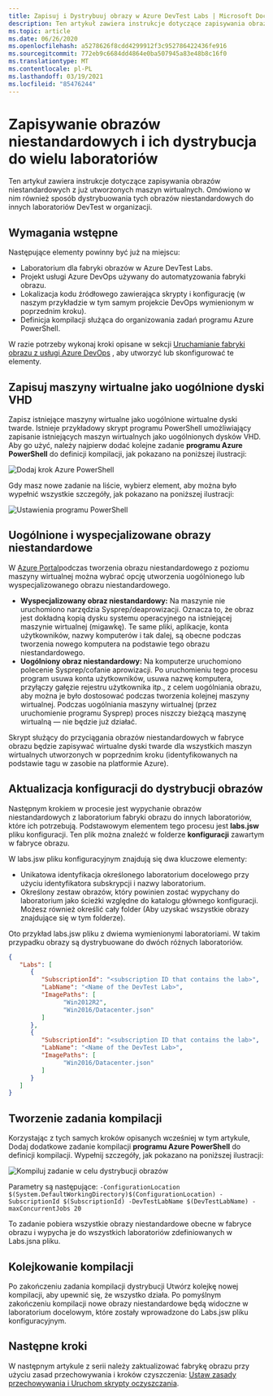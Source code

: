 ```yaml
---
title: Zapisuj i Dystrybuuj obrazy w Azure DevTest Labs | Microsoft Docs
description: Ten artykuł zawiera instrukcje dotyczące zapisywania obrazów niestandardowych z już utworzonych maszyn wirtualnych w Azure DevTest Labs.
ms.topic: article
ms.date: 06/26/2020
ms.openlocfilehash: a5278626f8cdd4299912f3c952786422436fe916
ms.sourcegitcommit: 772eb9c6684dd4864e0ba507945a83e48b8c16f0
ms.translationtype: MT
ms.contentlocale: pl-PL
ms.lasthandoff: 03/19/2021
ms.locfileid: "85476244"
---
```

# <a name="save-custom-images-and-distribute-to-multiple-labs"></a>Zapisywanie obrazów niestandardowych i ich dystrybucja do wielu laboratoriów
Ten artykuł zawiera instrukcje dotyczące zapisywania obrazów niestandardowych z już utworzonych maszyn wirtualnych. Omówiono w nim również sposób dystrybuowania tych obrazów niestandardowych do innych laboratoriów DevTest w organizacji.

## <a name="prerequisites"></a>Wymagania wstępne
Następujące elementy powinny być już na miejscu:

- Laboratorium dla fabryki obrazów w Azure DevTest Labs.
- Projekt usługi Azure DevOps używany do automatyzowania fabryki obrazu.
- Lokalizacja kodu źródłowego zawierająca skrypty i konfigurację (w naszym przykładzie w tym samym projekcie DevOps wymienionym w poprzednim kroku).
- Definicja kompilacji służąca do organizowania zadań programu Azure PowerShell.

W razie potrzeby wykonaj kroki opisane w sekcji [Uruchamianie fabryki obrazu z usługi Azure DevOps](image-factory-set-up-devops-lab.md) , aby utworzyć lub skonfigurować te elementy. 

## <a name="save-vms-as-generalized-vhds"></a>Zapisuj maszyny wirtualne jako uogólnione dyski VHD
Zapisz istniejące maszyny wirtualne jako uogólnione wirtualne dyski twarde.  Istnieje przykładowy skrypt programu PowerShell umożliwiający zapisanie istniejących maszyn wirtualnych jako uogólnionych dysków VHD. Aby go użyć, należy najpierw dodać kolejne zadanie **programu Azure PowerShell** do definicji kompilacji, jak pokazano na poniższej ilustracji:

![Dodaj krok Azure PowerShell](./media/save-distribute-custom-images/powershell-step.png)

Gdy masz nowe zadanie na liście, wybierz element, aby można było wypełnić wszystkie szczegóły, jak pokazano na poniższej ilustracji: 

![Ustawienia programu PowerShell](./media/save-distribute-custom-images/powershell-settings.png)


## <a name="generalized-vs-specialized-custom-images"></a>Uogólnione i wyspecjalizowane obrazy niestandardowe
W [Azure Portal](https://portal.azure.com)podczas tworzenia obrazu niestandardowego z poziomu maszyny wirtualnej można wybrać opcję utworzenia uogólnionego lub wyspecjalizowanego obrazu niestandardowego.

- **Wyspecjalizowany obraz niestandardowy:** Na maszynie nie uruchomiono narzędzia Sysprep/deaprowizacji. Oznacza to, że obraz jest dokładną kopią dysku systemu operacyjnego na istniejącej maszynie wirtualnej (migawkę).  Te same pliki, aplikacje, konta użytkowników, nazwy komputerów i tak dalej, są obecne podczas tworzenia nowego komputera na podstawie tego obrazu niestandardowego.
- **Uogólniony obraz niestandardowy:** Na komputerze uruchomiono polecenie Sysprep/cofanie aprowizacji.  Po uruchomieniu tego procesu program usuwa konta użytkowników, usuwa nazwę komputera, przyłączy gałęzie rejestru użytkownika itp., z celem uogólniania obrazu, aby można je było dostosować podczas tworzenia kolejnej maszyny wirtualnej.  Podczas uogólniania maszyny wirtualnej (przez uruchomienie programu Sysprep) proces niszczy bieżącą maszynę wirtualną — nie będzie już działać.

Skrypt służący do przyciągania obrazów niestandardowych w fabryce obrazu będzie zapisywać wirtualne dyski twarde dla wszystkich maszyn wirtualnych utworzonych w poprzednim kroku (identyfikowanych na podstawie tagu w zasobie na platformie Azure).

## <a name="update-configuration-for-distributing-images"></a>Aktualizacja konfiguracji do dystrybucji obrazów
Następnym krokiem w procesie jest wypychanie obrazów niestandardowych z laboratorium fabryki obrazu do innych laboratoriów, które ich potrzebują. Podstawowym elementem tego procesu jest **labs.jsw** pliku konfiguracji. Ten plik można znaleźć w folderze **konfiguracji** zawartym w fabryce obrazu.

W labs.jsw pliku konfiguracyjnym znajdują się dwa kluczowe elementy:

- Unikatowa identyfikacja określonego laboratorium docelowego przy użyciu identyfikatora subskrypcji i nazwy laboratorium.
- Określony zestaw obrazów, który powinien zostać wypychany do laboratorium jako ścieżki względne do katalogu głównego konfiguracji. Możesz również określić cały folder (Aby uzyskać wszystkie obrazy znajdujące się w tym folderze).

Oto przykład labs.jsw pliku z dwiema wymienionymi laboratoriami. W takim przypadku obrazy są dystrybuowane do dwóch różnych laboratoriów.

```json
{
   "Labs": [
      {
         "SubscriptionId": "<subscription ID that contains the lab>",
         "LabName": "<Name of the DevTest Lab>",
         "ImagePaths": [
               "Win2012R2",
               "Win2016/Datacenter.json"
         ]
      },
      {
         "SubscriptionId": "<subscription ID that contains the lab>",
         "LabName": "<Name of the DevTest Lab>",
         "ImagePaths": [
               "Win2016/Datacenter.json"
         ]
      }
   ]
}
```

## <a name="create-a-build-task"></a>Tworzenie zadania kompilacji
Korzystając z tych samych kroków opisanych wcześniej w tym artykule, Dodaj dodatkowe zadanie kompilacji **programu Azure PowerShell** do definicji kompilacji. Wypełnij szczegóły, jak pokazano na poniższej ilustracji: 

![Kompiluj zadanie w celu dystrybucji obrazów](./media/save-distribute-custom-images/second-build-task-powershell.png)

Parametry są następujące: `-ConfigurationLocation $(System.DefaultWorkingDirectory)$(ConfigurationLocation) -SubscriptionId $(SubscriptionId) -DevTestLabName $(DevTestLabName) -maxConcurrentJobs 20`

To zadanie pobiera wszystkie obrazy niestandardowe obecne w fabryce obrazu i wypycha je do wszystkich laboratoriów zdefiniowanych w Labs.jsna pliku.

## <a name="queue-the-build"></a>Kolejkowanie kompilacji
Po zakończeniu zadania kompilacji dystrybucji Utwórz kolejkę nowej kompilacji, aby upewnić się, że wszystko działa. Po pomyślnym zakończeniu kompilacji nowe obrazy niestandardowe będą widoczne w laboratorium docelowym, które zostały wprowadzone do Labs.jsw pliku konfiguracyjnym.

## <a name="next-steps"></a>Następne kroki
W następnym artykule z serii należy zaktualizować fabrykę obrazu przy użyciu zasad przechowywania i kroków czyszczenia: [Ustaw zasady przechowywania i Uruchom skrypty oczyszczania](image-factory-set-retention-policy-cleanup.md).
